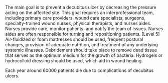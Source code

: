The main goal is to prevent a decubitus ulcer by decreasing the pressure acting on the affected site. This goal requires an interprofessional team, including primary care providers, wound care specialists, surgeons, specialty-trained wound nurses, physical therapists, and nurses aides. Nurses provide care, monitor patients, and notify the team of issues. Nurses aides are often responsible for turning and repositioning patients. [Level 5] Air-fluidized or foam mattresses should be used, frequent postural changes, provision of adequate nutrition, and treatment of any underlying systemic illnesses. Debridement should take place to remove dead tissue that serves as the optimum medium for the growth of bacteria. Hydrogels or hydrocolloid dressing should be used, which aid in wound healing.

Each year around 60000 patients die due to complications of decubitus ulcers.